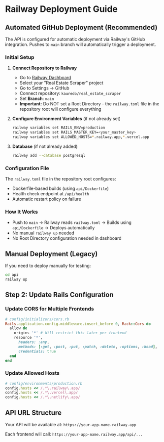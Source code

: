 # Railway Deployment Guide

## Automated GitHub Deployment (Recommended)

The API is configured for automatic deployment via Railway's GitHub integration. Pushes to `main` branch will automatically trigger a deployment.

### Initial Setup

1. **Connect Repository to Railway**

   - Go to [Railway Dashboard](https://railway.app/dashboard)
   - Select your "Real Estate Scraper" project
   - Go to Settings → GitHub
   - Connect repository: `kauredo/real_estate_scraper`
   - Set **Branch**: `main`
   - **Important:** Do NOT set a Root Directory - the `railway.toml` file in the repository root will configure everything

2. **Configure Environment Variables** (if not already set)

   ```bash
   railway variables set RAILS_ENV=production
   railway variables set RAILS_MASTER_KEY=<your_master_key>
   railway variables set ALLOWED_HOSTS=*.railway.app,*.vercel.app
   ```

3. **Database** (if not already added)
   ```bash
   railway add --database postgresql
   ```

### Configuration File

The `railway.toml` file in the repository root configures:

- Dockerfile-based builds (using `api/Dockerfile`)
- Health check endpoint at `/api/health`
- Automatic restart policy on failure

### How It Works

- Push to `main` → Railway reads `railway.toml` → Builds using `api/Dockerfile` → Deploys automatically
- No manual `railway up` needed
- No Root Directory configuration needed in dashboard

## Manual Deployment (Legacy)

If you need to deploy manually for testing:

```bash
cd api
railway up
```

## Step 2: Update Rails Configuration

### Update CORS for Multiple Frontends

```ruby
# config/initializers/cors.rb
Rails.application.config.middleware.insert_before 0, Rack::Cors do
  allow do
    origins '*' # Will restrict this later per frontend
    resource '*',
      headers: :any,
      methods: [:get, :post, :put, :patch, :delete, :options, :head],
      credentials: true
  end
end
```

### Update Allowed Hosts

```ruby
# config/environments/production.rb
config.hosts << /.*\.railway\.app/
config.hosts << /.*\.vercel\.app/
config.hosts << /.*\.netlify\.app/
```

## API URL Structure

Your API will be available at: `https://your-app-name.railway.app`

Each frontend will call: `https://your-app-name.railway.app/api/...`
